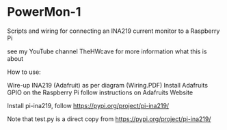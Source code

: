 # PowerMon-1
Scripts and wiring for connecting an INA219 current monitor to a Raspberry Pi

see my YouTube channel TheHWcave for more information what this is about

How to use:

Wire-up INA219 (Adafruit) as per diagram (Wiring.PDF)
Install Adafruits GPIO on the Raspberry Pi
follow instructions on Adafruits Website

Install pi-ina219, follow https://pypi.org/project/pi-ina219/

Note that test.py is a direct copy from https://pypi.org/project/pi-ina219/

